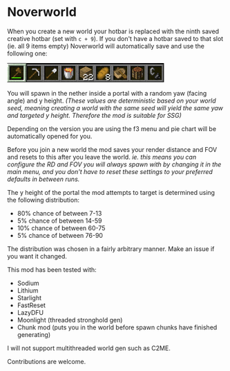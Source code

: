 # Noverworld

When you create a new world your hotbar is replaced with the ninth saved creative hotbar (set with `c + 9`).
If you don't have a hotbar saved to that slot (ie. all 9 items empty) Noverworld will automatically save and use the following one:

![Default Hotbar 9](assets/default_hotbar_9.png)

You will spawn in the nether inside a portal with a random yaw (facing angle) and y height. _(These values are
deterministic based on your world seed, meaning creating a world with the same seed will yield the same yaw and targeted
y height. Therefore the mod is suitable for SSG)_

Depending on the version you are using
the f3 menu and pie chart will be automatically opened for you.

Before you join a new world the mod saves your render distance and FOV and resets to this after you leave the world.
_ie. this means you can configure the RD and FOV you will always spawn with by changing it in the main menu, and you
don't have to reset these settings to your preferred defaults in between runs._

The y height of the portal the mod attempts to target is determined using the following distribution:
- 80% chance of between 7-13
- 5% chance of between 14-59
- 10% chance of between 60-75
- 5% chance of between 76-90

The distribution was chosen in a fairly arbitrary manner. Make an issue if you want it changed.

This mod has been tested with:
- Sodium
- Lithium
- Starlight
- FastReset
- LazyDFU
- Moonlight (threaded stronghold gen)
- Chunk mod (puts you in the world before spawn chunks have finished generating)

I will not support multithreaded world gen such as C2ME.

Contributions are welcome.